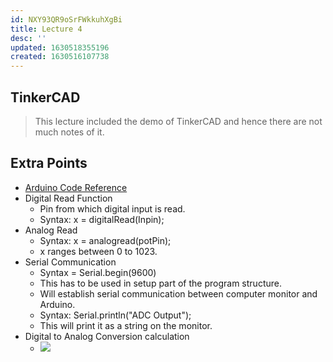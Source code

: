 ```yaml
---
id: NXY93QR9oSrFWkkuhXgBi
title: Lecture 4
desc: ''
updated: 1630518355196
created: 1630516107738
---
```

## TinkerCAD

> This lecture included the demo of TinkerCAD and hence there are not much notes of it.

## Extra Points

- [Arduino Code Reference](https://www.arduino.cc/reference/en/)
- Digital Read Function
  - Pin from which digital input is read.
  - Syntax: x = digitalRead(Inpin);
- Analog Read
  - Syntax: x = analogread(potPin);
  - x ranges between 0 to 1023.
- Serial Communication
  - Syntax = Serial.begin(9600)
  - This has to be used in setup part of the program structure.
  - Will establish serial communication between computer monitor and Arduino.
  - Syntax: Serial.println("ADC Output");
  - This will print it as a string on the monitor.
- Digital to Analog Conversion calculation
  - ![](/assets/images/2021-09-01-23-10-27.png)

